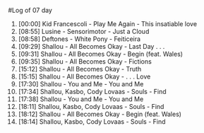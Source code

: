 #Log of 07 day

1. [00:00] Kid Francescoli - Play Me Again - This insatiable love
1. [08:55] Lusine - Sensorimotor - Just a Cloud
1. [08:58] Deftones - White Pony - Feiticeira
1. [09:29] Shallou - All Becomes Okay - Last Day . . .
1. [09:31] Shallou - All Becomes Okay - Begin (feat. Wales)
1. [09:35] Shallou - All Becomes Okay - Fictions
1. [15:12] Shallou - All Becomes Okay - Truth
1. [15:15] Shallou - All Becomes Okay - . . . Love
1. [17:30] Shallou - You and Me - You and Me
1. [17:34] Shallou, Kasbo, Cody Lovaas - Souls - Find
1. [17:38] Shallou - You and Me - You and Me
1. [18:11] Shallou, Kasbo, Cody Lovaas - Souls - Find
1. [18:12] Shallou - All Becomes Okay - Begin (feat. Wales)
1. [18:14] Shallou, Kasbo, Cody Lovaas - Souls - Find
